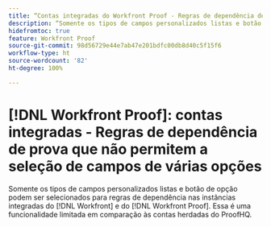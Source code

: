 ```yaml
---
title: “Contas integradas do Workfront Proof - Regras de dependência de prova que não permitem a seleção de campos de várias opções”
description: “Somente os tipos de campos personalizados listas e botão de opção podem ser selecionados para regras de dependência nas instâncias integradas do  [!DNL Workfront]  e do  [!DNL Workfront Proof] . Essa é uma funcionalidade limitada em comparação às contas herdadas do ProofHQ.”
hidefromtoc: true
feature: Workfront Proof
source-git-commit: 98d56729e44e7ab47e201bdfc00db8d40c5f15f6
workflow-type: ht
source-wordcount: '82'
ht-degree: 100%

---
```



# [!DNL Workfront Proof]: contas integradas - Regras de dependência de prova que não permitem a seleção de campos de várias opções

Somente os tipos de campos personalizados listas e botão de opção podem ser selecionados para regras de dependência nas instâncias integradas do [!DNL Workfront] e do [!DNL Workfront Proof]. Essa é uma funcionalidade limitada em comparação às contas herdadas do ProofHQ.
